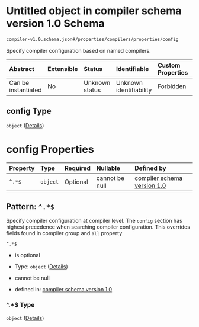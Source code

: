 # Untitled object in compiler schema version 1.0 Schema

```txt
compiler-v1.0.schema.json#/properties/compilers/properties/config
```

Specify compiler configuration based on named compilers.

| Abstract            | Extensible | Status         | Identifiable            | Custom Properties | Additional Properties | Access Restrictions | Defined In                                                                            |
| :------------------ | :--------- | :------------- | :---------------------- | :---------------- | :-------------------- | :------------------ | :------------------------------------------------------------------------------------ |
| Can be instantiated | No         | Unknown status | Unknown identifiability | Forbidden         | Allowed               | none                | [compiler-v1.0.schema.json*](../out/compiler-v1.0.schema.json "open original schema") |

## config Type

`object` ([Details](compiler-v1-properties-compilers-properties-config.md))

# config Properties

| Property | Type     | Required | Nullable       | Defined by                                                                                                                                                                |
| :------- | :------- | :------- | :------------- | :------------------------------------------------------------------------------------------------------------------------------------------------------------------------ |
| `^.*$`   | `object` | Optional | cannot be null | [compiler schema version 1.0](compiler-v1-definitions-compiler_declaration.md "compiler-v1.0.schema.json#/properties/compilers/properties/config/patternProperties/^.*$") |

## Pattern: `^.*$`

Specify compiler configuration at compiler level. The `config` section has highest precedence when searching compiler configuration. This overrides fields found in compiler group and `all` property

`^.*$`

*   is optional

*   Type: `object` ([Details](compiler-v1-definitions-compiler_declaration.md))

*   cannot be null

*   defined in: [compiler schema version 1.0](compiler-v1-definitions-compiler_declaration.md "compiler-v1.0.schema.json#/properties/compilers/properties/config/patternProperties/^.\*$")

### ^.\*$ Type

`object` ([Details](compiler-v1-definitions-compiler_declaration.md))
